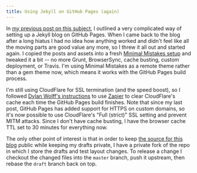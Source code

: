 ```yaml
---
title: Using Jekyll on GitHub Pages (again)
---
```


In [my previous post on this subject](/2017-01-16-using-jekyll-on-github-pages/), I outlined a very complicated way of setting up a Jekyll blog on GitHub Pages.
When I came back to the blog after a long hiatus I had no idea how anything worked and didn't feel like all the moving parts are good value any more, so I threw it all out and started again.
I copied the posts and assets into a fresh [Minimal Mistakes setup](https://mmistakes.github.io/minimal-mistakes/docs/quick-start-guide/) and tweaked it a bit -- no more Grunt, BrowserSync, cache busting, custom deployment, or Travis.
I'm using Minimal Mistakes as a remote theme rather than a gem theme now, which means it works with the GitHub Pages build process.

I'm still using CloudFlare for SSL termination (and the speed boost), so I followed [Dylan Wolff's instructions](https://dylanwolff.com/posts/using-zapier-to-automate-cloudflare-purges-for-github-pages-sites/) to use [Zapier](https://zapier.com) to clear CloudFlare's cache each time the GitHub Pages build finishes.
Note that since my last post, GitHub Pages has added support for HTTPS on custom domains, so it's now possible to use CloudFlare's "Full (strict)" SSL setting and prevent MITM attacks.
Since I don't have cache busting, I have the browser cache TTL set to 30 minutes for everything now.

The only other point of interest is that in order to keep [the source for this blog](https://github.com/mje-nz/blog.mje.nz) public while keeping my drafts private, I have a private fork of the repo in which I store the drafts and test layout changes.
To release a change I checkout the changed files into the `master` branch, push it upstream, then rebase the `draft` branch back on top.
